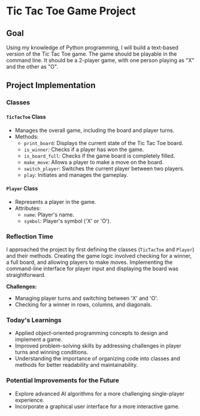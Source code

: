 # Tic Tac Toe Game Project

## Goal
Using my knowledge of Python programming, I will build a text-based version of the Tic Tac Toe game. The game should be playable in the command line. It should be a 2-player game, with one person playing as "X" and the other as "O".

## Project Implementation

### Classes

#### `TicTacToe` Class
- Manages the overall game, including the board and player turns.
- Methods:
  - `print_board`: Displays the current state of the Tic Tac Toe board.
  - `is_winner`: Checks if a player has won the game.
  - `is_board_full`: Checks if the game board is completely filled.
  - `make_move`: Allows a player to make a move on the board.
  - `switch_player`: Switches the current player between two players.
  - `play`: Initiates and manages the gameplay.

#### `Player` Class
- Represents a player in the game.
- Attributes:
  - `name`: Player's name.
  - `symbol`: Player's symbol ('X' or 'O').

### Reflection Time
I approached the project by first defining the classes (`TicTacToe` and `Player`) and their methods. Creating the game logic involved checking for a winner, a full board, and allowing players to make moves. Implementing the command-line interface for player input and displaying the board was straightforward.

**Challenges:**
- Managing player turns and switching between 'X' and 'O'.
- Checking for a winner in rows, columns, and diagonals.


### Today's Learnings
- Applied object-oriented programming concepts to design and implement a game.
- Improved problem-solving skills by addressing challenges in player turns and winning conditions.
- Understanding the importance of organizing code into classes and methods for better readability and maintainability.

### Potential Improvements for the Future
- Explore advanced AI algorithms for a more challenging single-player experience.
- Incorporate a graphical user interface for a more interactive game.